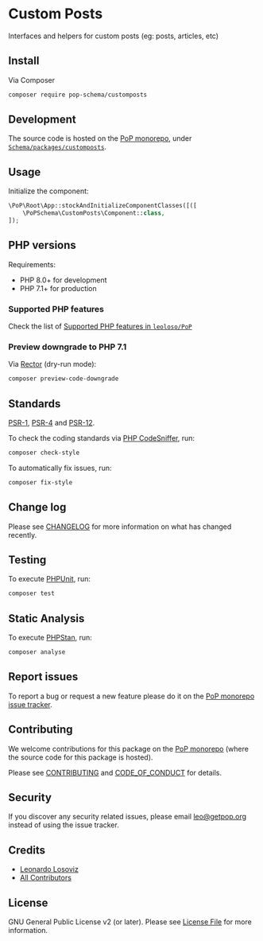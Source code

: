 # Custom Posts

<!--
[![Build Status][ico-travis]][link-travis]
[![Quality Score][ico-code-quality]][link-code-quality]
[![Software License][ico-license]](LICENSE.md)
[![Latest Version on Packagist][ico-version]][link-packagist]
[![Coverage Status][ico-scrutinizer]][link-scrutinizer]
[![Total Downloads][ico-downloads]][link-downloads]
-->

Interfaces and helpers for custom posts (eg: posts, articles, etc)

## Install

Via Composer

``` bash
composer require pop-schema/customposts
```

## Development

The source code is hosted on the [PoP monorepo](https://github.com/leoloso/PoP), under [`Schema/packages/customposts`](https://github.com/leoloso/PoP/tree/master/layers/Schema/packages/customposts).

## Usage

Initialize the component:

``` php
\PoP\Root\App::stockAndInitializeComponentClasses([([
    \PoPSchema\CustomPosts\Component::class,
]);
```

## PHP versions

Requirements:

- PHP 8.0+ for development
- PHP 7.1+ for production

### Supported PHP features

Check the list of [Supported PHP features in `leoloso/PoP`](https://github.com/leoloso/PoP/blob/master/docs/supported-php-features.md)

### Preview downgrade to PHP 7.1

Via [Rector](https://github.com/rectorphp/rector) (dry-run mode):

```bash
composer preview-code-downgrade
```

## Standards

[PSR-1](https://www.php-fig.org/psr/psr-1), [PSR-4](https://www.php-fig.org/psr/psr-4) and [PSR-12](https://www.php-fig.org/psr/psr-12).

To check the coding standards via [PHP CodeSniffer](https://github.com/squizlabs/PHP_CodeSniffer), run:

``` bash
composer check-style
```

To automatically fix issues, run:

``` bash
composer fix-style
```

## Change log

Please see [CHANGELOG](CHANGELOG.md) for more information on what has changed recently.

## Testing

To execute [PHPUnit](https://phpunit.de/), run:

``` bash
composer test
```

## Static Analysis

To execute [PHPStan](https://github.com/phpstan/phpstan), run:

``` bash
composer analyse
```

## Report issues

To report a bug or request a new feature please do it on the [PoP monorepo issue tracker](https://github.com/leoloso/PoP/issues).

## Contributing

We welcome contributions for this package on the [PoP monorepo](https://github.com/leoloso/PoP) (where the source code for this package is hosted).

Please see [CONTRIBUTING](CONTRIBUTING.md) and [CODE_OF_CONDUCT](CODE_OF_CONDUCT.md) for details.

## Security

If you discover any security related issues, please email leo@getpop.org instead of using the issue tracker.

## Credits

- [Leonardo Losoviz][link-author]
- [All Contributors][link-contributors]

## License

GNU General Public License v2 (or later). Please see [License File](LICENSE.md) for more information.

[ico-version]: https://img.shields.io/packagist/v/pop-schema/customposts.svg?style=flat-square
[ico-license]: https://img.shields.io/badge/license-GPLv2-brightgreen.svg?style=flat-square
[ico-travis]: https://img.shields.io/travis/pop-schema/customposts/master.svg?style=flat-square
[ico-scrutinizer]: https://img.shields.io/scrutinizer/coverage/g/pop-schema/customposts.svg?style=flat-square
[ico-code-quality]: https://img.shields.io/scrutinizer/g/pop-schema/customposts.svg?style=flat-square
[ico-downloads]: https://img.shields.io/packagist/dt/pop-schema/customposts.svg?style=flat-square

[link-packagist]: https://packagist.org/packages/pop-schema/customposts
[link-travis]: https://travis-ci.org/pop-schema/customposts
[link-scrutinizer]: https://scrutinizer-ci.com/g/pop-schema/customposts/code-structure
[link-code-quality]: https://scrutinizer-ci.com/g/pop-schema/customposts
[link-downloads]: https://packagist.org/packages/pop-schema/customposts
[link-author]: https://github.com/leoloso
[link-contributors]: ../../../../../../contributors
